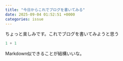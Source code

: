 ```yaml
---
title: "今日からこれでブログを書いてみる"
date: 2025-09-04 01:52:51 +0000
categories: issue
---
```


ちょっと楽しみです。これでブログを書いてみようと思う

```python
1 + 1
``` 

Markdown似できることが結構いいな。
